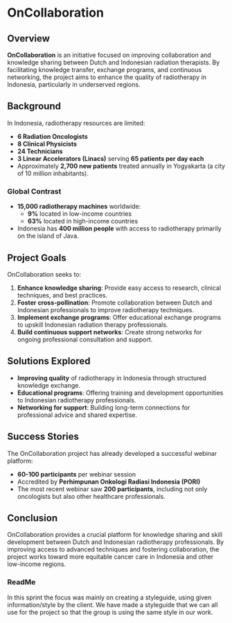 # OnCollaboration

## Overview
**OnCollaboration** is an initiative focused on improving collaboration and knowledge sharing between Dutch and Indonesian radiation therapists. By facilitating knowledge transfer, exchange programs, and continuous networking, the project aims to enhance the quality of radiotherapy in Indonesia, particularly in underserved regions.

## Background
In Indonesia, radiotherapy resources are limited:
- **6 Radiation Oncologists**
- **8 Clinical Physicists**
- **24 Technicians**
- **3 Linear Accelerators (Linacs)** serving **65 patients per day each**
- Approximately **2,700 new patients** treated annually in Yogyakarta (a city of 10 million inhabitants).

### Global Contrast
- **15,000 radiotherapy machines** worldwide:
  - **9%** located in low-income countries
  - **63%** located in high-income countries
- Indonesia has **400 million people** with access to radiotherapy primarily on the island of Java.

## Project Goals
OnCollaboration seeks to:
1. **Enhance knowledge sharing**: Provide easy access to research, clinical techniques, and best practices.
2. **Foster cross-pollination**: Promote collaboration between Dutch and Indonesian professionals to improve radiotherapy techniques.
3. **Implement exchange programs**: Offer educational exchange programs to upskill Indonesian radiation therapy professionals.
4. **Build continuous support networks**: Create strong networks for ongoing professional consultation and support.

## Solutions Explored
- **Improving quality** of radiotherapy in Indonesia through structured knowledge exchange.
- **Educational programs**: Offering training and development opportunities to Indonesian radiotherapy professionals.
- **Networking for support**: Building long-term connections for professional advice and shared expertise.

## Success Stories
The OnCollaboration project has already developed a successful webinar platform:
- **60-100 participants** per webinar session
- Accredited by **Perhimpunan Onkologi Radiasi Indonesia (PORI)**
- The most recent webinar saw **200 participants**, including not only oncologists but also other healthcare professionals.

## Conclusion
OnCollaboration provides a crucial platform for knowledge sharing and skill development between Dutch and Indonesian radiotherapy professionals. By improving access to advanced techniques and fostering collaboration, the project works toward more equitable cancer care in Indonesia and other low-income regions.


### ReadMe

In this sprint the focus was mainly on creating a styleguide, using given information/style by the client. We have made a styleguide that we can all use for the project so that the group is using the same style in our work. 



